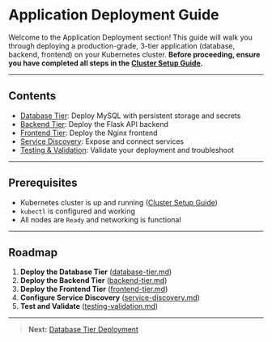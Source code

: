 # Application Deployment Guide

Welcome to the Application Deployment section! This guide will walk you through deploying a production-grade, 3-tier application (database, backend, frontend) on your Kubernetes cluster. **Before proceeding, ensure you have completed all steps in the [Cluster Setup Guide](../01-cluster-setup/README.md).**

---

## Contents
- [Database Tier](database-tier.md): Deploy MySQL with persistent storage and secrets
- [Backend Tier](backend-tier.md): Deploy the Flask API backend
- [Frontend Tier](frontend-tier.md): Deploy the Nginx frontend
- [Service Discovery](service-discovery.md): Expose and connect services
- [Testing & Validation](testing-validation.md): Validate your deployment and troubleshoot

---

## Prerequisites
- Kubernetes cluster is up and running ([Cluster Setup Guide](../01-cluster-setup/README.md))
- `kubectl` is configured and working
- All nodes are `Ready` and networking is functional

---

## Roadmap
1. **Deploy the Database Tier** ([database-tier.md](database-tier.md))
2. **Deploy the Backend Tier** ([backend-tier.md](backend-tier.md))
3. **Deploy the Frontend Tier** ([frontend-tier.md](frontend-tier.md))
4. **Configure Service Discovery** ([service-discovery.md](service-discovery.md))
5. **Test and Validate** ([testing-validation.md](testing-validation.md))

---

> **Next:** [Database Tier Deployment](database-tier.md)

